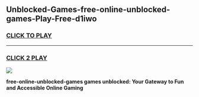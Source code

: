 
## Unblocked-Games-free-online-unblocked-games-Play-Free-d1iwo
<h3>
<a href="https://premium76.site?title=free-online-unblocked-games&ref=12A">CLICK TO PLAY</a></h3>
<hr>

<h3>
<a href="https://premium76.site?title=free-online-unblocked-games&ref=12A">CLICK 2 PLAY</a>
  
</h3>

<a href="https://premium76.site?title=free-online-unblocked-games&ref=12A"><img src="https://clearcache.store/games.png"></a>


**free-online-unblocked-games games unblocked: Your Gateway to Fun and Accessible Online Gaming**
